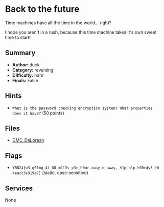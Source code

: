# Back to the future
Time machines have all the time in the world... right?

I hope you aren't in a rush, because this time machine takes it's own sweet time to start!

## Summary
- **Author:** duck
- **Category:** reversing
- **Difficulty:** hard
- **Finals:** False

## Hints
- `What is the password checking encryption system? What properties does it have?` (50 points)

## Files
- [DMC_DeLorean](<dist/DMC_DeLorean>)

## Flags
- `YBN24{w3_g01ng_4t_88_m1l3s_p3r_h0ur_away_n_away,_h1p_h1p_h00r4y!_fd4eacc3e919e7}` (static, case-sensitive)

## Services
None
